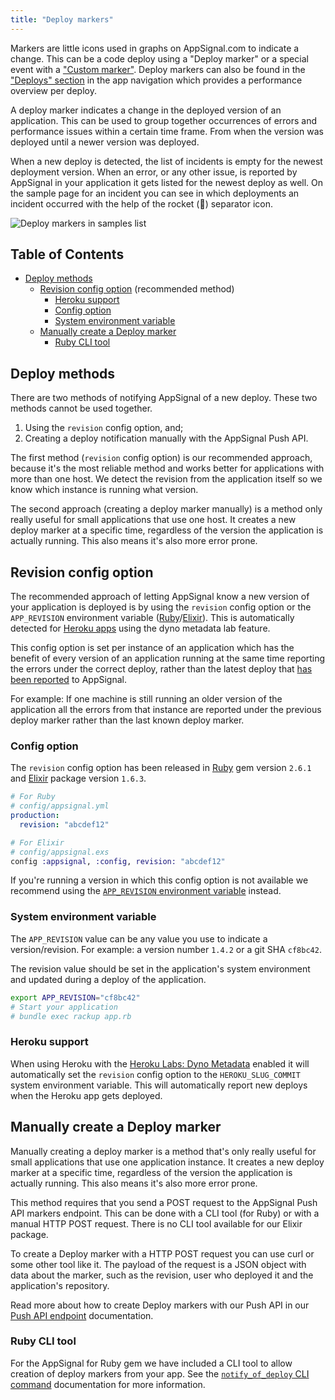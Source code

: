 ```yaml
---
title: "Deploy markers"
---
```


Markers are little icons used in graphs on AppSignal.com to indicate a change. This can be a code deploy using a "Deploy marker" or a special event with a ["Custom marker"](custom-markers.html). Deploy markers can also be found in the ["Deploys" section](https://appsignal.com/redirect-to/app?to=markers) in the app navigation which provides a performance overview per deploy.

A deploy marker indicates a change in the deployed version of an application. This can be used to group together occurrences of errors and performance issues within a certain time frame. From when the version was deployed until a newer version was deployed.

When a new deploy is detected, the list of incidents is empty for the newest deployment version. When an error, or any other issue, is reported by AppSignal in your application it gets listed for the newest deploy as well. On the sample page for an incident you can see in which deployments an incident occurred with the help of the rocket (🚀) separator icon.

![Deploy markers in samples list](/assets/images/screenshots/app_incident_samples_list.png)

## Table of Contents

- [Deploy methods](#deploy-methods)
  - [Revision config option](#revision-config-option) (recommended method)
      - [Heroku support](#heroku-support)
      - [Config option](#config-option)
      - [System environment variable](#system-environment-variable)
  - [Manually create a Deploy marker](#manually-create-a-deploy-marker)
      - [Ruby CLI tool](#ruby-cli-tool)

## Deploy methods

There are two methods of notifying AppSignal of a new deploy. These two methods cannot be used together.

1. Using the `revision` config option, and;
2. Creating a deploy notification manually with the AppSignal Push API.

The first method (`revision` config option) is our recommended approach, because it's the most reliable method and works better for applications with more than one host. We detect the revision from the application itself so we know which instance is running what version.

The second approach (creating a deploy marker manually) is a method only really useful for small applications that use one host. It creates a new deploy marker at a specific time, regardless of the version the application is actually running. This also means it's also more error prone.

## Revision config option

The recommended approach of letting AppSignal know a new version of your application is deployed is by using the `revision` config option or the `APP_REVISION` environment variable ([Ruby](/ruby/configuration/options.html#option-revision)/[Elixir](/elixir/configuration/options.html#option-revision)). This is automatically detected for [Heroku apps](#heroku-support) using the dyno metadata lab feature.

This config option is set per instance of an application which has the benefit of every version of an application running at the same time reporting the errors under the correct deploy, rather than the latest deploy that [has been reported](#manually-create-a-deploy-marker) to AppSignal.

For example: If one machine is still running an older version of the application all the errors from that instance are reported under the previous deploy marker rather than the last known deploy marker.

### Config option

The `revision` config option has been released in [Ruby](/ruby/configuration/options.html#option-revision) gem version `2.6.1` and [Elixir](/elixir/configuration/options.html#option-revision) package version `1.6.3`.

```yml
# For Ruby
# config/appsignal.yml
production:
  revision: "abcdef12"
```

```elixir
# For Elixir
# config/appsignal.exs
config :appsignal, :config, revision: "abcdef12"
```

If you're running a version in which this config option is not available we recommend using the [`APP_REVISION` environment variable](#system-environment-variable) instead.

### System environment variable

The `APP_REVISION` value can be any value you use to indicate a version/revision. For example: a version number `1.4.2` or a git SHA `cf8bc42`.

The revision value should be set in the application's system environment and updated during a deploy of the application.

```bash
export APP_REVISION="cf8bc42"
# Start your application
# bundle exec rackup app.rb
```

### Heroku support

When using Heroku with the [Heroku Labs: Dyno Metadata](https://devcenter.heroku.com/articles/dyno-metadata) enabled it will automatically set the `revision` config option to the `HEROKU_SLUG_COMMIT` system environment variable. This will automatically report new deploys when the Heroku app gets deployed.

## Manually create a Deploy marker

Manually creating a deploy marker is a method that's only really useful for small applications that use one application instance. It creates a new deploy marker at a specific time, regardless of the version the application is actually running. This also means it's also more error prone.

This method requires that you send a POST request to the AppSignal Push API markers endpoint. This can be done with a CLI tool (for Ruby) or with a manual HTTP POST request. There is no CLI tool available for our Elixir package.

To create a Deploy marker with a HTTP POST request you can use curl or some other tool like it. The payload of the request is a JSON object with data about the marker, such as the revision, user who deployed it and the application's repository.

Read more about how to create Deploy markers with our Push API in our [Push API endpoint](/push-api/deploy-marker.html) documentation.

### Ruby CLI tool

For the AppSignal for Ruby gem we have included a CLI tool to allow creation of deploy markers from your app. See the [`notify_of_deploy` CLI command](/ruby/command-line/notify_of_deploy.html) documentation for more information.
